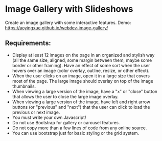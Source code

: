 # Image Gallery with Slideshows
Create an image gallery with some interactive features.
Demo: https://aoyingxue.github.io/webdev-image-gallery/

## Requirements:

- Display at least 12 images on the page in an organized and stylish way (all the same size, aligned, some margin between them, maybe some border or other framing).
Have an effect of some sort when the user hovers over an image (color overlay, outline, resize, or other effect).
- When the user clicks on an image, open it in a large size that covers most of the page. The large image should overlay on top of the image thumbnails.
- When viewing a large version of the image, have a "x" or "close" button that allows the user to close the large image overlay.
- When viewing a large version of the image, have left and right arrow buttons (or "previous" and "next") that the user can click to load the previous or next image.
- You must write your own Javascript!
- Do not use Bootstrap for gallery or carousel features.
- Do not copy more than a few lines of code from any online source.
- You can use bootstrap just for basic styling or the grid system.
